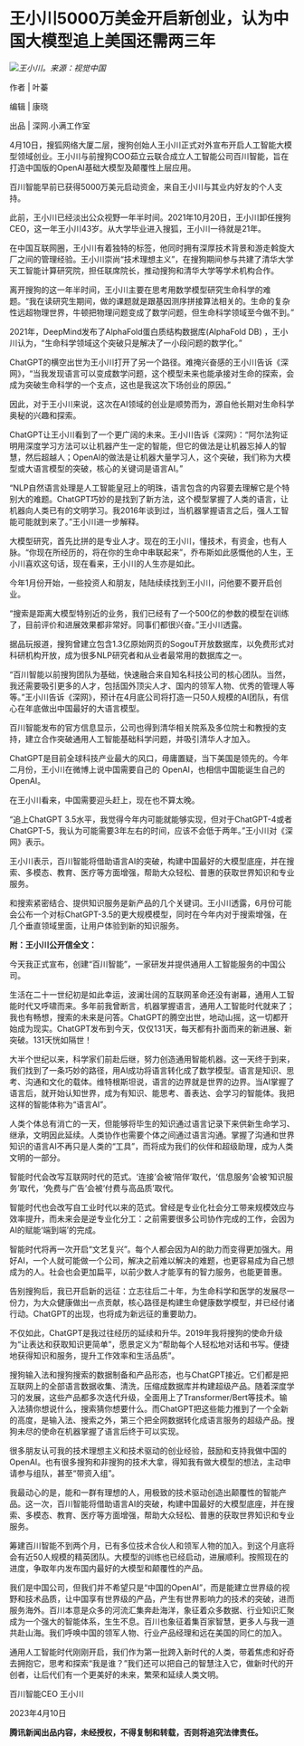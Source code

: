 # 王小川5000万美金开启新创业，认为中国大模型追上美国还需两三年

![](https://inews.gtimg.com/news_bt/OwQK6VY_sALu12RLLoLQgepgFpAKjhwW806OiZpBVvo5QAA/1000)_王小川。来源：视觉中国_

作者 | 叶蓁

编辑 | 康晓

出品 | 深网.小满工作室

4月10日，搜狐网络大厦二层，搜狗创始人王小川正式对外宣布开启人工智能大模型领域创业。王小川与前搜狗COO茹立云联合成立人工智能公司百川智能，旨在打造中国版的OpenAI基础大模型及颠覆性上层应用。

百川智能早前已获得5000万美元启动资金，来自王小川与其业内好友的个人支持。

此前，王小川已经淡出公众视野一年半时间。2021年10月20日，王小川卸任搜狗CEO，这一年王小川43岁。从大学毕业进入搜狐，王小川一待就是21年。

在中国互联网圈，王小川有着独特的标签，他同时拥有深厚技术背景和游走斡旋大厂之间的管理经验。王小川崇尚“技术理想主义”，在搜狗期间参与共建了清华大学天工智能计算研究院，担任联席院长，推动搜狗和清华大学等学术机构合作。

离开搜狗的这一年半时间，王小川主要在思考用数学模型研究生命科学的难题。“我在读研究生期间，做的课题就是跟基因测序拼接算法相关的。生命的复杂性远超物理世界，牛顿把物理问题变成了数学问题，但生命科学领域至今做不到。”

2021年，DeepMind发布了AlphaFold蛋白质结构数据库(AlphaFold DB)
，王小川认为，“生命科学领域这个突破只是解决了一小段问题的数学化。”

ChatGPT的横空出世为王小川打开了另一个路径。难掩兴奋感的王小川告诉《深网》，“当我发现语言可以变成数学问题，这个模型未来也能承接对生命的探索，会成为突破生命科学的一个支点，这也是我这次下场创业的原因。”

因此，对于王小川来说，这次在AI领域的创业是顺势而为，源自他长期对生命科学奥秘的兴趣和探索。

ChatGPT让王小川看到了一个更广阔的未来。王小川告诉《深网》：“阿尔法狗证明用深度学习方法可以让机器产生一定的智能，但它的做法是让机器忘掉人的智慧，然后超越人；OpenAI的做法是让机器大量学习人，这个突破，我们称为大模型或大语言模型的突破，核心的关键词是语言AI。”

“NLP自然语言处理是人工智能皇冠上的明珠，语言包含的内容要去理解它是个特别大的难题。ChatGPT巧妙的是找到了新方法，这个模型掌握了人类的语言，让机器向人类已有的文明学习。我2016年谈到过，当机器掌握语言之后，强人工智能可能就到来了。”王小川进一步解释。

大模型研究，首先比拼的是专业人才。现在的王小川，懂技术，有资金，也有人脉。“你现在所经历的，将在你的生命中串联起来”，乔布斯如此感慨他的人生，王小川喜欢这句话，现在看来，王小川的人生亦是如此。

今年1月份开始，一些投资人和朋友，陆陆续续找到王小川，问他要不要开启创业。

“搜索是距离大模型特别近的业务，我们已经有了一个500亿的参数的模型在训练了，目前评价和进展效果都非常好。同事们都很兴奋。”王小川透露。

据品玩报道，搜狗曾建立包含1.3亿原始网页的SogouT开放数据库，以免费形式对科研机构开放，成为很多NLP研究者和从业者最常用的数据库之一。

“百川智能以前搜狗团队为基础，快速融合来自知名科技公司的核心团队。当然，我还需要吸引更多的人才，包括国外顶尖人才、国内的领军人物、优秀的管理人等等。”王小川告诉《深网》，预计在4月底公司将打造一只50人规模的AI团队，有信心在年底做出中国最好的大语言模型。

百川智能发布的官方信息显示，公司也得到清华相关院系及多位院士和教授的支持，建立合作突破通用人工智能基础科学问题，并吸引清华人才加入。

ChatGPT是目前全球科技产业最大的风口，毋庸置疑，当下美国是领先的。今年二月份，王小川在微博上说中国需要自己的 OpenAI，也相信中国能诞生自己的
OpenAI。

在王小川看来，中国需要迎头赶上，现在也不算太晚。

“追上ChatGPT
3.5水平，我觉得今年内可能就能够实现，但对于ChatGPT-4或者ChatGPT-5，我认为可能需要3年左右的时间，应该不会低于两年。”王小川对《深网》表示。

王小川表示，百川智能将借助语言AI的突破，构建中国最好的大模型底座，并在搜索、多模态、教育、医疗等方面增强，帮助大众轻松、普惠的获取世界知识和专业服务。

和搜索紧密结合、提供知识服务是新产品的几个关键词。王小川透露，6月份可能会公布一个对标ChatGPT-3.5的更大规模模型，同时在今年内对于搜索增强，在几个垂直领域里面，让用户体验到新的知识服务。

**附：王小川公开信全文：**

今天我正式宣布，创建“百川智能”，一家研发并提供通用人工智能服务的中国公司。

生活在二十一世纪初是如此幸运，波澜壮阔的互联网革命还没有谢幕，通用人工智能时代又呼啸而来。多年前我曾断言，机器掌握语言，通用人工智能时代就来了；我也有畅想，搜索的未来是问答。ChatGPT的腾空出世，地动山摇，这一切都开始成为现实。ChatGPT发布到今天，仅仅131天，每天都有扑面而来的新进展、新突破。131天恍如隔世！

大半个世纪以来，科学家们前赴后继，努力创造通用智能机器。这一天终于到来，我们找到了一条巧妙的路径，用AI成功将语言转化成了数学模型。语言是知识、思考、沟通和文化的载体。维特根斯坦说，语言的边界就是世界的边界。当AI掌握了语言后，就开始认知世界，成为有知识、能思考、善表达、会学习的智能体。我把这样的智能体称为“语言AI”。

人类个体总有消亡的一天，但能够将毕生的知识通过语言记录下来供新生命学习、继承，文明因此延续。人类协作也需要个体之间通过语言沟通。掌握了沟通和世界知识的语言AI不再只是人类的“工具”，而将成为我们的伙伴和超级助理，成为人类文明的一部分。

智能时代会改写互联网时代的范式。‘连接’会被‘陪伴’取代，‘信息服务’会被‘知识服务’取代，‘免费与广告’会被‘付费与高品质’取代。

智能时代也会改写自工业时代以来的范式。曾经是专业化社会分工带来规模效应与效率提升，而未来会是逆专业化分工：之前需要很多公司协作完成的工作，会因为AI的赋能‘端到端’的完成。

智能时代将再一次开启“文艺复兴”。每个人都会因为AI的助力而变得更加强大。用好AI，一个人就可能做一个公司，解决之前难以解决的难题，也更容易成为自己想成为的人。社会也会更加扁平，以前少数人才能享有的智力服务，也能更普惠。

告别搜狗后，我已开启新的远征：立志往后二十年，为生命科学和医学的发展尽一份力，为大众健康做出一点贡献，核心路径是构建生命健康数学模型，并已经付诸行动。ChatGPT的出现，也将成为新远征的重要助力。

不仅如此，ChatGPT是我过往经历的延续和升华。2019年我将搜狗的使命升级为“让表达和获取知识更简单”，愿景定义为“帮助每个人轻松地对话和书写。便捷地获得知识和服务，提升工作效率和生活品质”。

搜狗输入法和搜狗搜索的数据制备和产品形态，也与ChatGPT接近。它们都是把互联网上的全部语言数据收集、清洗，压缩成数据库并构建超级产品。随着深度学习的发展，这些产品都多次迭代升级，全面用上了Transformer/Bert等技术。输入法猜你想说什么，搜索猜你想要什么。而ChatGPT把这些能力推到了一个全新的高度，是输入法、搜索之外，第三个把全网数据转化成语言服务的超级产品。搜狗未尽的使命在机器掌握了语言后终于可以实现。

很多朋友认可我的技术理想主义和技术驱动的创业经验，鼓励和支持我做中国的OpenAI。也有很多搜狗和非搜狗的技术大拿，得知我有做大模型的想法，主动申请参与组队，甚至“带资入组”。

我最动心的是，能和一群有理想的人，用极致的技术驱动创造出颠覆性的智能产品。这一次，百川智能将借助语言AI的突破，构建中国最好的大模型底座，并在搜索、多模态、教育、医疗等方面增强，帮助大众轻松、普惠的获取世界知识和专业服务。

筹建百川智能不到两个月，已有多位技术合伙人和领军人物的加入。到这个月底将会有近50人规模的精英团队。大模型的训练也已经启动，进展顺利。按照现在的进度，争取年内发布国内最好的大模型和颠覆性的产品。

我们是中国公司，但我们并不希望只是“中国的OpenAI”，而是能建立世界级的视野和技术品质，让中国享有世界级的产品，产生有世界影响力的技术的突破，进而服务海外。百川本意是众多的河流汇集奔赴海洋，象征着众多数据、行业知识汇聚成为一个强大的智能体系，生生不息。百川也象征着集百家智慧，更多人与我一道共赴山海。我们呼唤中国的领军人物、行业产品经理和远在美国的同仁的加入。

通用人工智能时代刚刚开启，我们作为第一批跨入新时代的人类，带着焦虑和好奇去拥抱它，思考和探索“我是谁？”我们还可以把自己的智慧注入它，做新时代的开创者，让后代们有一个更美好的未来，繁荣和延续人类文明。

百川智能CEO 王小川

2023年4月10日

**腾讯新闻出品内容，未经授权，不得复制和转载，否则将追究法律责任。**

